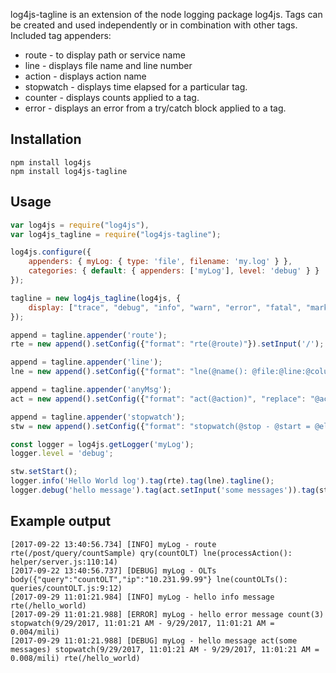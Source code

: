 

log4js-tagline is an extension of the node logging package log4js. Tags can be created and used independently or in combination with other tags.
Included tag appenders:

* route - to display path or service name
* line - displays file name and line number
* action - displays action name
* stopwatch - displays time elapsed for a particular tag.
* counter - displays counts applied to a tag.
* error - displays an error from a try/catch block applied to a tag.

Installation
---------
```
npm install log4js
npm install log4js-tagline
```

Usage
---------
```js
var log4js = require("log4js"),
var log4js_tagline = require("log4js-tagline");

log4js.configure({
    appenders: { myLog: { type: 'file', filename: 'my.log' } },
    categories: { default: { appenders: ['myLog'], level: 'debug' } }
});

tagline = new log4js_tagline(log4js, {
    display: ["trace", "debug", "info", "warn", "error", "fatal", "mark"]
});

append = tagline.appender('route');
rte = new append().setConfig({"format": "rte(@route)"}).setInput('/');

append = tagline.appender('line');
lne = new append().setConfig({"format": "lne(@name(): @file:@line:@column)"});

append = tagline.appender('anyMsg');
act = new append().setConfig({"format": "act(@action)", "replace": "@action"});

append = tagline.appender('stopwatch');
stw = new append().setConfig({"format": "stopwatch(@stop - @start = @elapsed/mili)"});

const logger = log4js.getLogger('myLog');
logger.level = 'debug';

stw.setStart();
logger.info('Hello World log').tag(rte).tag(lne).tagline();
logger.debug('hello message').tag(act.setInput('some messages')).tag(stw.setStop()).tag(rte).tagline();
```

Example output
---------
```
[2017-09-22 13:40:56.734] [INFO] myLog - route rte(/post/query/countSample) qry(countOLT) lne(processAction(): helper/server.js:110:14)
[2017-09-22 13:40:56.737] [DEBUG] myLog - OLTs body({"query":"countOLT","ip":"10.231.99.99"} lne(countOLTs(): queries/countOLT.js:9:12)
[2017-09-29 11:01:21.984] [INFO] myLog - hello info message rte(/hello_world)
[2017-09-29 11:01:21.988] [ERROR] myLog - hello error message count(3) stopwatch(9/29/2017, 11:01:21 AM - 9/29/2017, 11:01:21 AM = 0.004/mili)
[2017-09-29 11:01:21.988] [DEBUG] myLog - hello message act(some messages) stopwatch(9/29/2017, 11:01:21 AM - 9/29/2017, 11:01:21 AM = 0.008/mili) rte(/hello_world)
```
